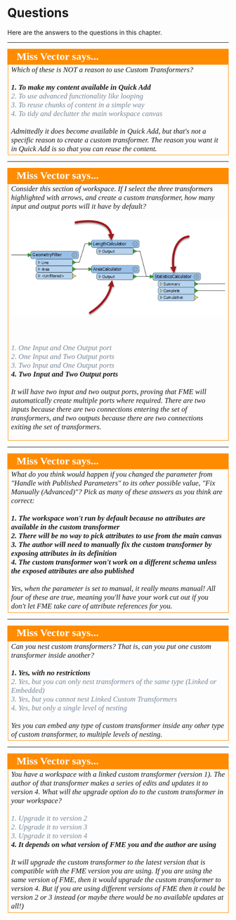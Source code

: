 # Questions #

Here are the answers to the questions in this chapter.


---

<!--Person X Says Section-->

<table style="border-spacing: 0px">
<tr>
<td style="vertical-align:middle;background-color:darkorange;border: 2px solid darkorange">
<i class="fa fa-quote-left fa-lg fa-pull-left fa-fw" style="color:white;padding-right: 12px;vertical-align:text-top"></i>
<span style="color:white;font-size:x-large;font-weight: bold;font-family:serif">Miss Vector says...</span>
</td>
</tr>

<tr>
<td style="border: 1px solid darkorange">
<span style="font-family:serif; font-style:italic; font-size:larger">
Which of these is NOT a reason to use Custom Transformers?
<br><br><span style="font-weight:bold">1. To make my content available in Quick Add</span>
<br><span style="color:lightslategrey">2. To use advanced functionality like looping</span>
<br><span style="color:lightslategrey">3. To reuse chunks of content in a simple way</span>
<br><span style="color:lightslategrey">4. To tidy and declutter the main workspace canvas</span>
<br><br>Admittedly it does become available in Quick Add, but that's not a specific reason to create a custom transformer. The reason you want it in Quick Add is so that you can reuse the content.
</span>
</td>
</tr>
</table>

---

<!--Person X Says Section-->

<table style="border-spacing: 0px">
<tr>
<td style="vertical-align:middle;background-color:darkorange;border: 2px solid darkorange">
<i class="fa fa-quote-left fa-lg fa-pull-left fa-fw" style="color:white;padding-right: 12px;vertical-align:text-top"></i>
<span style="color:white;font-size:x-large;font-weight: bold;font-family:serif">Miss Vector says...</span>
</td>
</tr>

<tr>
<td style="border: 1px solid darkorange">
<span style="font-family:serif; font-style:italic; font-size:larger">
Consider this section of workspace. If I select the three transformers highlighted with arrows, and create a custom transformer, how many input and output ports will it have by default?
<br><br><img src="./Images/Img3.19.CustomTransformerCreationWhatPorts.png">

<br><br><span style="color:lightslategrey">1. One Input and One Output port</span>
<br><span style="color:lightslategrey">2. One Input and Two Output ports</span>
<br><span style="color:lightslategrey">3. Two Input and One Output ports</span>
<br><span style="font-weight:bold">4. Two Input and Two Output ports</span>
<br><br>It will have two input and two output ports, proving that FME will automatically create multiple ports where required. There are two inputs because there are two connections entering the set of transformers, and two outputs because there are two connections exiting the set of transformers.
</span>
</td>
</tr>
</table>

---

<!--Person X Says Section-->

<table style="border-spacing: 0px">
<tr>
<td style="vertical-align:middle;background-color:darkorange;border: 2px solid darkorange">
<i class="fa fa-quote-left fa-lg fa-pull-left fa-fw" style="color:white;padding-right: 12px;vertical-align:text-top"></i>
<span style="color:white;font-size:x-large;font-weight: bold;font-family:serif">Miss Vector says...</span>
</td>
</tr>

<tr>
<td style="border: 1px solid darkorange">
<span style="font-family:serif; font-style:italic; font-size:larger">
What do you think would happen if you changed the parameter from "Handle with Published Parameters" to its other possible value, "Fix Manually (Advanced)"? Pick as many of these answers as you think are correct:
<br><br><span style="font-weight:bold">1. The workspace won't run by default because no attributes are available in the custom transformer</span>
<br><span style="font-weight:bold">2. There will be no way to pick attributes to use from the main canvas</span>
<br><span style="font-weight:bold">3. The author will need to manually fix the custom transformer by exposing attributes in its definition</span>
<br><span style="font-weight:bold">4. The custom transformer won't work on a different schema unless the exposed attributes are also published</span>
<br><br>Yes, when the parameter is set to manual, it really means manual! All four of these are true, meaning you'll have your work cut out if you don't let FME take care of attribute references for you.
</span>
</td>
</tr>
</table>

---

<!--Person X Says Section-->

<table style="border-spacing: 0px">
<tr>
<td style="vertical-align:middle;background-color:darkorange;border: 2px solid darkorange">
<i class="fa fa-quote-left fa-lg fa-pull-left fa-fw" style="color:white;padding-right: 12px;vertical-align:text-top"></i>
<span style="color:white;font-size:x-large;font-weight: bold;font-family:serif">Miss Vector says...</span>
</td>
</tr>

<tr>
<td style="border: 1px solid darkorange">
<span style="font-family:serif; font-style:italic; font-size:larger">
Can you nest custom transformers? That is, can you put one custom transformer inside another?
<br><br><span style="font-weight:bold">1. Yes, with no restrictions</span>
<br><span style="color:lightslategrey">2. Yes, but you can only nest transformers of the same type (Linked or Embedded)</span>
<br><span style="color:lightslategrey">3. Yes, but you cannot nest Linked Custom Transformers</span>
<br><span style="color:lightslategrey">4. Yes, but only a single level of nesting</span>
<br><br>Yes you can embed any type of custom transformer inside any other type of custom transformer, to multiple levels of nesting.
</span>
</td>
</tr>
</table>

---

<!--Person X Says Section-->

<table style="border-spacing: 0px">
<tr>
<td style="vertical-align:middle;background-color:darkorange;border: 2px solid darkorange">
<i class="fa fa-quote-left fa-lg fa-pull-left fa-fw" style="color:white;padding-right: 12px;vertical-align:text-top"></i>
<span style="color:white;font-size:x-large;font-weight: bold;font-family:serif">Miss Vector says...</span>
</td>
</tr>

<tr>
<td style="border: 1px solid darkorange">
<span style="font-family:serif; font-style:italic; font-size:larger">
You have a workspace with a linked custom transformer (version 1). The author of that transformer makes a series of edits and updates it to version 4. What will the upgrade option do to the custom transformer in your workspace?
<br><br><span style="color:lightslategrey">1. Upgrade it to version 2</span>
<br><span style="color:lightslategrey">2. Upgrade it to version 3</span>
<br><span style="color:lightslategrey">3. Upgrade it to version 4</span>
<br><span style="font-weight:bold">4. It depends on what version of FME you and the author are using</span>
<br><br>It will upgrade the custom transformer to the latest version that is compatible with the FME version you are using. If you are using the same version of FME, then it would upgrade the custom transformer to version 4. But if you are using different versions of FME then it could be version 2 or 3 instead (or maybe there would be no available updates at all!)
</span>
</td>
</tr>
</table>
